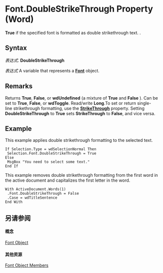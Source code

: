 
# Font.DoubleStrikeThrough Property (Word)

 **True** if the specified font is formatted as double strikethrough text. .


## Syntax

 _表达式_. **DoubleStrikeThrough**

 _表达式_ A variable that represents a **[Font](bc97f4df-fc81-d6c8-e99a-d50dc793b7ae.md)** object.


## Remarks

Returns  **True**, **False**, or **wdUndefined** (a mixture of **True** and **False** ). Can be set to **True**, **False**, or **wdToggle**. Read/write **Long**.To set or return single-line strikethrough formatting, use the **[StrikeThrough](c55819cc-efb8-9981-3335-b3d6e6c26924.md)** property. Setting **DoubleStrikeThrough** to **True** sets **StrikeThrough** to **False**, and vice versa.


## Example

This example applies double strikethrough formatting to the selected text.


```
If Selection.Type = wdSelectionNormal Then 
 Selection.Font.DoubleStrikeThrough = True 
Else 
 MsgBox "You need to select some text." 
End If
```

This example removes double strikethrough formatting from the first word in the active document and capitalizes the first letter in the word.




```
With ActiveDocument.Words(1) 
 .Font.DoubleStrikeThrough = False 
 .Case = wdTitleSentence 
End With
```


## 另请参阅


#### 概念


[Font Object](bc97f4df-fc81-d6c8-e99a-d50dc793b7ae.md)
#### 其他资源


[Font Object Members](http://msdn.microsoft.com/library/04a3c706-4062-09bc-70d9-cef3748a7d57%28Office.15%29.aspx)